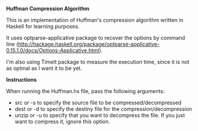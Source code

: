 **Huffman Compression Algorithm**

This is an implementation of Huffman's compression algorithm written in Haskell for learning purposes.

It uses optparse-applicative package to recover the options by command line (http://hackage.haskell.org/package/optparse-applicative-0.15.1.0/docs/Options-Applicative.html).

I'm also using TimeIt package to measure the execution time, since it is not as optmal as I want it to be yet.

**Instructions**

When running the Huffman.hs file, pass the following arguments:
 - src or -s to specify the source file to be compressed/decompressed
 - dest or -d to specify the destiny file for the compression/decompression
 - unzip or -u to specify that you want to decompress the file. If you just want to compress it, ignore this option.